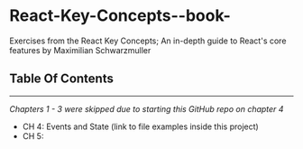 # React-Key-Concepts--book-
Exercises from the React Key Concepts; An in-depth guide to React's core features by Maximilian Schwarzmuller

## Table Of Contents
---
*Chapters 1 - 3 were skipped due to starting this GitHub repo on chapter 4*

- CH 4: Events and State (link to file examples inside this project)
- CH 5: